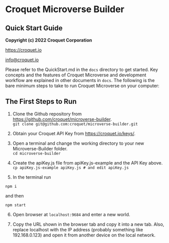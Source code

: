 # Croquet Microverse Builder
## Quick Start Guide

**Copyright (c) 2022 Croquet Corporation**

<https://croquet.io>

<info@croquet.io>

Please refer to the QuickStart.md in the `docs` directory to get started. Key concepts and the features of Croquet Microverse and development workflow are explained in other documents in `docs`. The following is the bare minimum steps to take to run Croquet Microverse on your computer:


## The First Steps to Run
1. Clone the Github repository from <https://github.com/croquet/microverse-builder>.
    <br>`git clone git@github.com:croquet/microverse-builder.git`
2. Obtain your Croquet API Key from <https://croquet.io/keys/>.
3. Open a terminal and change the working directory to your new Microverse-Builder folder.
   <br>`cd microverse-builder`
4. Create the apiKey.js file from apiKey.js-example and the API Key above.
   <br>`cp apiKey.js-example apiKey.js # and edit apiKey.js`
 
5. In the terminal run 

```npm i```

and then

```npm start```

6. Open browser at `localhost:9684` and enter a new world.

7. Copy the URL shown in the browser tab and copy it into a new tab. Also, replace localhost with the IP address (probably something like 192.168.0.123) and open it from another device on the local network.
